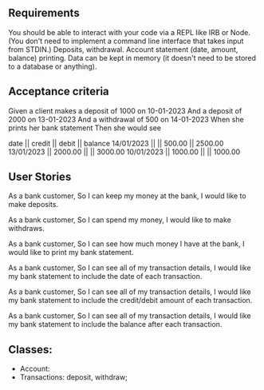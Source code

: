 ## Requirements 

You should be able to interact with your code via a REPL like IRB or Node. (You don't need to implement a command line interface that takes input from STDIN.)
Deposits, withdrawal.
Account statement (date, amount, balance) printing.
Data can be kept in memory (it doesn't need to be stored to a database or anything).


## Acceptance criteria

Given a client makes a deposit of 1000 on 10-01-2023
And a deposit of 2000 on 13-01-2023
And a withdrawal of 500 on 14-01-2023
When she prints her bank statement
Then she would see

date || credit || debit || balance
14/01/2023 || || 500.00 || 2500.00
13/01/2023 || 2000.00 || || 3000.00
10/01/2023 || 1000.00 || || 1000.00

## User Stories
As a bank customer,
So I can keep my money at the bank,
I would like to make deposits.

As a bank customer,
So I can spend my money,
I would like to make withdraws.

As a bank customer,
So I can see how much money I have at the bank,
I would like to print my bank statement.

As a bank customer,
So I can see all of my transaction details,
I would like my bank statement to include the date of each transaction.

As a bank customer,
So I can see all of my transaction details,
I would like my bank statement to include the credit/debit amount of each transaction.

As a bank customer,
So I can see all of my transaction details,
I would like my bank statement to include the balance after each transaction.

## Classes:

- Account: 
- Transactions: deposit, withdraw;
<!-- format: -->
